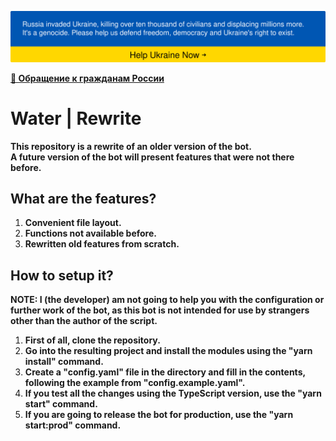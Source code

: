 [![Stand With Ukraine](https://raw.githubusercontent.com/vshymanskyy/StandWithUkraine/main/banner2-direct.svg)](https://help.unicef.org/ukraine-emergency/)

<strong>[📢 Обращение к гражданам России](https://github.com/vshymanskyy/StandWithUkraine/blob/main/docs/ToRussianPeople.md)</strong>

# Water | Rewrite

<strong>This repository is a rewrite of an older version of the bot.</strong> <br />
<strong>A future version of the bot will present features that were not there before.</strong>

## What are the features?

1. <strong>Convenient file layout.</strong>
2. <strong>Functions not available before.</strong>
3. <strong>Rewritten old features from scratch.</strong>

## How to setup it?

<strong>NOTE: I (the developer) am not going to help you with the configuration or further work of the bot, as this bot is not intended for use by strangers other than the author of the script.</strong>

1. <strong>First of all, clone the repository.</strong>
2. <strong>Go into the resulting project and install the modules using the "yarn install" command.</strong>
3. <strong>Create a "config.yaml" file in the directory and fill in the contents, following the example from "config.example.yaml".</strong>
4. <strong>If you test all the changes using the TypeScript version, use the "yarn start" command.</strong>
5. <strong>If you are going to release the bot for production, use the "yarn start:prod" command.</strong>
